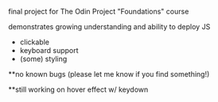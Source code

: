 final project for The Odin Project "Foundations" course  
  
demonstrates growing understanding and ability to deploy JS 
- clickable  
- keyboard support  
- (some) styling  
  
**no known bugs (please let me know if you find something!)  
  
**still working on hover effect w/ keydown
